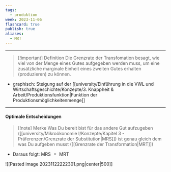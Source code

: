 ```yaml
---
tags:
  - produktion
week: 2023-11-06
flashcard: true
publish: true
aliases:
  - MRT
---
```

***

> [!important] Definition
> Die Grenzrate der Transfomation besagt, wie viel von der Menge eines Gutes aufgegeben werden muss, um eine zusätzliche marginale Einheit eines zweiten Gutes erhalten (produzieren) zu können.

- graphisch: Steigung auf der [[university/Einführung in die VWL und Wirtschaftsgeschichte/Konzepte/3. Knappheit & Arbeit/Produktionsfunktion|Funktion der Produktionsmöglichkeitenmenge]]

***
#### Optimale Entscheidungen

> [!note] Merke
> Was Du bereit bist für das andere Gut aufzugeben ([[university/Mikroökonomie I/Konzepte/Kapitel 3 - Präferenzen/Grenzrate der Substitution|MRS]]) ist genau gleich dem was Du aufgeben musst ([[Grenzrate der Transformation|MRT]])

- Daraus folgt: $\text{ MRS } = \text{ MRT }$

![[Pasted image 20231122222301.png|center|500]]
